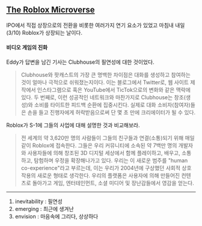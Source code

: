 ## [The Roblox Microverse](https://stratechery.com/2021/the-roblox-microverse/)

IPO에서 직접 상장으로의 전환을 비롯한 여러가지 연기 요소가 있었고 마침내 내일(3/10) Roblox가 상장되는 날이다.

#### 비디오 게임의 진화

Eddy가 답변을 남긴 기사는 Clubhouse의 필연성에 대한 것이었다.

> Clubhouse와 팟캐스트의 가장 큰 명백한 차이점은 대화를 생성하고 참여하는 것이 얼마나 극적으로 쉬워졌는지이다. 이는 블로그에서 Twitter로, 웹 사이트 제작에서 인스타그램으로 혹은 YouTube에서 TicTok으로의 변화와 같은 맥락에 있다.
> 두 번째로, 이런 성공적인 네트워크와 마찬가지로 Clubhouse는 창조(생성)와 소비를 타이트한 피드백 순환에 집중시킨다. 실제로 대화 소비자(참여자)들은 손을 들고 진행자에게 허락받음으로써 단 몇 초 만에 크리에이터가 될 수 있다.

Roblox가 S-1에 그들의 사업에 대해 설명한 것과 비교해보라.

> 전 세계의 약 3,620만 명의 사람들이 그들의 친구들과 연결(소통)되기 위해 매일 같이 Roblox에 접속한다. 그들은 우리 커뮤니티에 소속된 약 7백만 명의 개발자와 사용자들에 의해 창조된 3D 디지털 세상에서 함께 플레이하고, 배우고, 소통하고, 탐험하며 우정을 확장해나가고 있다. 우리는 이 새로운 범주를 "human co-experience"라고 부르는데, 이는 우리가 2004년에 구상했던 사회적 상호작용의 새로운 형태로 생각한다. 우리의 플랫폼은 사용자에 의해 만들어진 컨텐츠로 돌아가고 게임, 엔터테인먼트, 소셜 미디어 및 장난감들에서 영감을 얻는다.

---

1. inevitability : 필연성
2. emerging : 최근에 생겨난
3. envision : 마음속에 그리다, 상상하다

